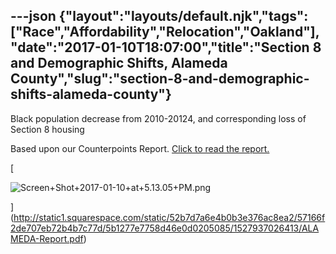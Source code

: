 ---json
{"layout":"layouts/default.njk","tags":["Race","Affordability","Relocation","Oakland"],"date":"2017-01-10T18:07:00","title":"Section 8 and Demographic Shifts, Alameda County","slug":"section-8-and-demographic-shifts-alameda-county"}
---

Black population decrease from 2010-20124, and corresponding loss of Section 8 housing

Based upon our Counterpoints Report. [Click to read the report.](http://static1.squarespace.com/static/52b7d7a6e4b0b3e376ac8ea2/57166f2de707eb72b4b7c77d/5b1277e7758d46e0d0205085/1527937026413/ALAMEDA-Report.pdf)

[

![Screen+Shot+2017-01-10+at+5.13.05+PM.png](https://images.squarespace-cdn.com/content/v1/52b7d7a6e4b0b3e376ac8ea2/1514138901462-V80QVIHFRH3IZ78L177M/ke17ZwdGBToddI8pDm48kGS7etyKcMP2LNqRQiPzQSFZw-zPPgdn4jUwVcJE1ZvWQUxwkmyExglNqGp0IvTJZamWLI2zvYWH8K3-s_4yszcp2ryTI0HqTOaaUohrI8PIpoMf-lfMJ5xU8_32Ft_xJ9tzijgTnOcwgSYSPFALRf4/Screen%2BShot%2B2017-01-10%2Bat%2B5.13.05%2BPM.png)

](http://static1.squarespace.com/static/52b7d7a6e4b0b3e376ac8ea2/57166f2de707eb72b4b7c77d/5b1277e7758d46e0d0205085/1527937026413/ALAMEDA-Report.pdf)